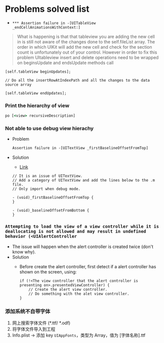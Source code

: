 

# Problems solved list



- `*** Assertion failure in -[UITableView _endCellAnimationsWithContext:]`

> What is happening is that that tableview you are adding the new cell in is still not aware of the changes done to the self.fileList array. The order in which UIKit will add the new cell and check for the section count is unfortunately out of your control. However in order to fix this problem UItableview insert and delete operations need to be wrapped on beginsUpdate and endsUpdate methods call

```objc
[self.tableView beginUpdates];

// Do all the insertRowAtIndexPath and all the changes to the data source array

[self.tableView endUpdates];
```


### Print the hierarchy of view

```cmd
po [<view> recursiveDescription]
```

### Not able to use debug view hierachy

- Problem
	
	```cmd
	Assertion failure in -[UITextView _firstBaselineOffsetFromTop]
	```

- Solution
	- [Link](http://stackoverflow.com/questions/37068231/assertion-failure-in-uitextview-firstbaselineoffsetfromtop)
	
	```objc
	// It is an issue of UITextView.
	// Add a category of UITextView and add the lines below to the .m file.
	// Only import when debug mode.
	
	- (void)_firstBaselineOffsetFromTop {
	}

	- (void)_baselineOffsetFromBottom {
	}

	```

### `Attempting to load the view of a view controller while it is deallocating is not allowed and may result in undefined behavior (<UIAlertController`

- The issue will happen when the alert controller is created twice (don't know why).
- Solution
	- Before create the alert controller, first detect if a alert controller has shown on the screen, using:

		```objc
		if (!<The view controller that the alert controller is presenting on>.presentedViewController) {
			// Create the alert view controller.
			// Do something with the alet view controller.
		}
		```


### 添加系统不自带字体

1. 网上搜索字体文件 (*.ttf/ *.odf)
2. 将字体文件导入到工程
3. Info.plist -> 添加 key `UIAppFonts`，类型为 Array，值为 [字体名称].ttf

